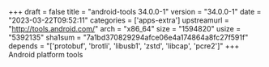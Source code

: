+++
draft = false
title = "android-tools 34.0.0-1"
version = "34.0.0-1"
date = "2023-03-22T09:52:11"
categories = ['apps-extra']
upstreamurl = "http://tools.android.com/"
arch = "x86_64"
size = "1594820"
usize = "5392135"
sha1sum = "7a1bd370829294afce06e4a174864a8fc27f591f"
depends = "['protobuf', 'brotli', 'libusb1', 'zstd', 'libcap', 'pcre2']"
+++
Android platform tools
